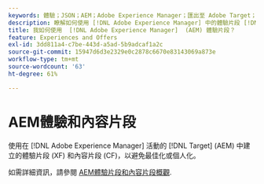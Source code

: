 ```yaml
---
keywords: 體驗；JSON；AEM；Adobe Experience Manager；匯出至 Adobe Target；體驗片段；片段；XF
description: 瞭解如何使用 [!DNL Adobe Experience Manager] 中的體驗片段 [!DNL Adobe Target] 活動。
title: 我如何使用  [!DNL Adobe Experience Manager]  (AEM) 體驗片段？
feature: Experiences and Offers
exl-id: 3dd811a4-c7be-443d-a5ad-5b9adcaf1a2c
source-git-commit: 15947d6d3e2329e0c2878c6670e83143069a873e
workflow-type: tm+mt
source-wordcount: '63'
ht-degree: 61%

---
```


# AEM體驗和內容片段

使用在 [!DNL Adobe Experience Manager] 活動的 [!DNL Target] (AEM) 中建立的體驗片段 (XF) 和內容片段 (CF)，以避免最佳化或個人化。

如需詳細資訊，請參閱 [AEM體驗片段和內容片段概觀](/help/main/c-integrating-target-with-mac/aem/aem-experience-and-content-fragments.md).